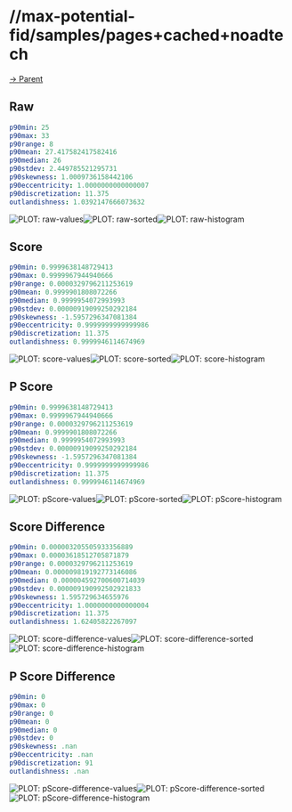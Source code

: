 
# //max-potential-fid/samples/pages+cached+noadtech

[→ Parent](../..)


## Raw


```yaml
p90min: 25
p90max: 33
p90range: 8
p90mean: 27.417582417582416
p90median: 26
p90stdev: 2.449785521295731
p90skewness: 1.0009736158442106
p90eccentricity: 1.0000000000000007
p90discretization: 11.375
outlandishness: 1.0392147666073632

```

![PLOT: raw-values](./raw/values.svg)![PLOT: raw-sorted](./raw/sorted.svg)![PLOT: raw-histogram](./raw/histogram.svg)
## Score


```yaml
p90min: 0.9999638148729413
p90max: 0.9999967944940666
p90range: 0.0000329796211253619
p90mean: 0.9999901808072266
p90median: 0.9999954072993993
p90stdev: 0.00000919099250292184
p90skewness: -1.5957296347081384
p90eccentricity: 0.9999999999999986
p90discretization: 11.375
outlandishness: 0.9999946114674969

```

![PLOT: score-values](./score/values.svg)![PLOT: score-sorted](./score/sorted.svg)![PLOT: score-histogram](./score/histogram.svg)
## P Score


```yaml
p90min: 0.9999638148729413
p90max: 0.9999967944940666
p90range: 0.0000329796211253619
p90mean: 0.9999901808072266
p90median: 0.9999954072993993
p90stdev: 0.00000919099250292184
p90skewness: -1.5957296347081384
p90eccentricity: 0.9999999999999986
p90discretization: 11.375
outlandishness: 0.9999946114674969

```

![PLOT: pScore-values](./pScore/values.svg)![PLOT: pScore-sorted](./pScore/sorted.svg)![PLOT: pScore-histogram](./pScore/histogram.svg)
## Score Difference


```yaml
p90min: 0.000003205505933356889
p90max: 0.00003618512705871879
p90range: 0.0000329796211253619
p90mean: 0.000009819192773146086
p90median: 0.000004592700600714039
p90stdev: 0.000009190992502921833
p90skewness: 1.595729634655976
p90eccentricity: 1.0000000000000004
p90discretization: 11.375
outlandishness: 1.62405822267097

```

![PLOT: score-difference-values](./score-difference/values.svg)![PLOT: score-difference-sorted](./score-difference/sorted.svg)![PLOT: score-difference-histogram](./score-difference/histogram.svg)
## P Score Difference


```yaml
p90min: 0
p90max: 0
p90range: 0
p90mean: 0
p90median: 0
p90stdev: 0
p90skewness: .nan
p90eccentricity: .nan
p90discretization: 91
outlandishness: .nan

```

![PLOT: pScore-difference-values](./pScore-difference/values.svg)![PLOT: pScore-difference-sorted](./pScore-difference/sorted.svg)![PLOT: pScore-difference-histogram](./pScore-difference/histogram.svg)